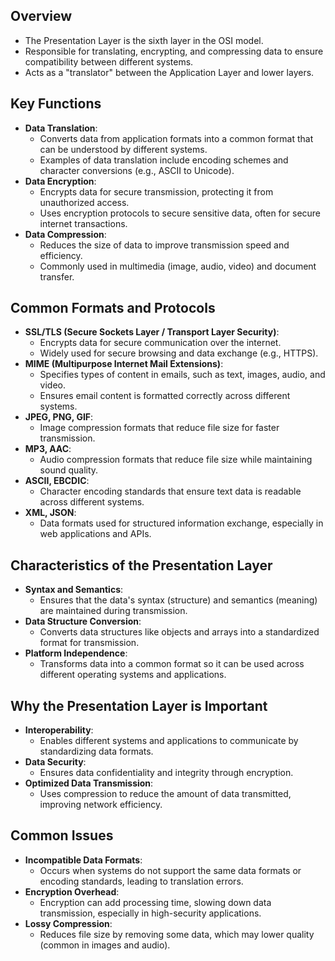 ## Overview
- The Presentation Layer is the sixth layer in the OSI model.
- Responsible for translating, encrypting, and compressing data to ensure compatibility between different systems.
- Acts as a "translator" between the Application Layer and lower layers.

## Key Functions
- **Data Translation**:
    - Converts data from application formats into a common format that can be understood by different systems.
    - Examples of data translation include encoding schemes and character conversions (e.g., ASCII to Unicode).
- **Data Encryption**:
    - Encrypts data for secure transmission, protecting it from unauthorized access.
    - Uses encryption protocols to secure sensitive data, often for secure internet transactions.
- **Data Compression**:
    - Reduces the size of data to improve transmission speed and efficiency.
    - Commonly used in multimedia (image, audio, video) and document transfer.

## Common Formats and Protocols
- **SSL/TLS (Secure Sockets Layer / Transport Layer Security)**:
    - Encrypts data for secure communication over the internet.
    - Widely used for secure browsing and data exchange (e.g., HTTPS).
- **MIME (Multipurpose Internet Mail Extensions)**:
    - Specifies types of content in emails, such as text, images, audio, and video.
    - Ensures email content is formatted correctly across different systems.
- **JPEG, PNG, GIF**:
    - Image compression formats that reduce file size for faster transmission.
- **MP3, AAC**:
    - Audio compression formats that reduce file size while maintaining sound quality.
- **ASCII, EBCDIC**:
    - Character encoding standards that ensure text data is readable across different systems.
- **XML, JSON**:
    - Data formats used for structured information exchange, especially in web applications and APIs.

## Characteristics of the Presentation Layer
- **Syntax and Semantics**:
    - Ensures that the data's syntax (structure) and semantics (meaning) are maintained during transmission.
- **Data Structure Conversion**:
    - Converts data structures like objects and arrays into a standardized format for transmission.
- **Platform Independence**:
    - Transforms data into a common format so it can be used across different operating systems and applications.

## Why the Presentation Layer is Important
- **Interoperability**:
    - Enables different systems and applications to communicate by standardizing data formats.
- **Data Security**:
    - Ensures data confidentiality and integrity through encryption.
- **Optimized Data Transmission**:
    - Uses compression to reduce the amount of data transmitted, improving network efficiency.

## Common Issues
- **Incompatible Data Formats**:
    - Occurs when systems do not support the same data formats or encoding standards, leading to translation errors.
- **Encryption Overhead**:
    - Encryption can add processing time, slowing down data transmission, especially in high-security applications.
- **Lossy Compression**:
    - Reduces file size by removing some data, which may lower quality (common in images and audio).

